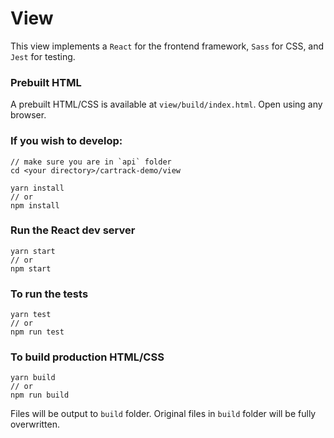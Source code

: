 # View

This view implements a `React` for the frontend framework, `Sass` for CSS, and `Jest` for testing.

### Prebuilt HTML

A prebuilt HTML/CSS is available at `view/build/index.html`. Open using any browser.

### If you wish to develop:

```
// make sure you are in `api` folder
cd <your directory>/cartrack-demo/view

yarn install
// or
npm install
```

### Run the React dev server

```
yarn start
// or
npm start
```

### To run the tests

```
yarn test
// or
npm run test
```

### To build production HTML/CSS

```
yarn build
// or
npm run build
```

Files will be output to `build` folder. Original files in `build` folder will be fully overwritten.
